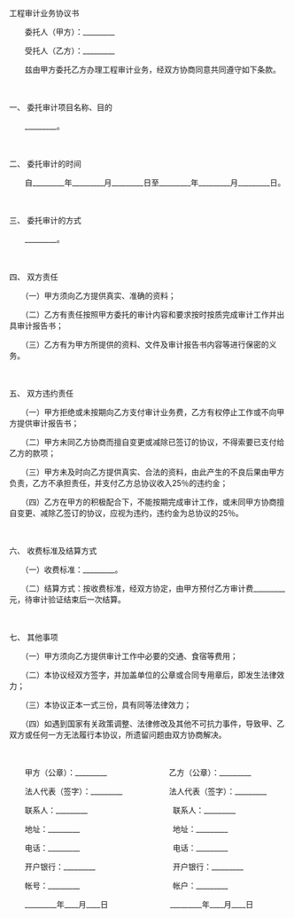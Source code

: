 



工程审计业务协议书



 

　　委托人（甲方）：_________　　

　　受托人（乙方）：_________　　

　　兹由甲方委托乙方办理工程审计业务，经双方协商同意共同遵守如下条款。

　　

一、
委托审计项目名称、目的

　　_________。

　　

二、
委托审计的时间

　　自_________年_________月_________日至_________年_________月_________日。

　　

三、
委托审计的方式

　　_________。

　　

四、
双方责任

　　（一）甲方须向乙方提供真实、准确的资料；

　　（二）乙方有责任按照甲方委托的审计内容和要求按时按质完成审计工作并出具审计报告书；

　　（三）乙方有为甲方所提供的资料、文件及审计报告书内容等进行保密的义务。

　　

五、
双方违约责任

　　（一）甲方拒绝或未按期向乙方支付审计业务费，乙方有权停止工作或不向甲方提供审计报告书；

　　（二）甲方未同乙方协商而擅自变更或减除已签订的协议，不得索要已支付给乙方的款项；

　　（三）甲方未及时向乙方提供真实、合法的资料，由此产生的不良后果由甲方负责，乙方不承担责任，并支付乙方总协议收入25％的违约金；

　　（四）乙方在甲方的积极配合下，不能按期完成审计工作，或未同甲方协商擅自变更、减除乙签订的协议，应视为违约，违约金为总协议的25％。

　　

六、
收费标准及结算方式

　　（一）收费标准：_________。

　　（二）结算方式：按收费标准，经双方协定，由甲方预付乙方审计费_________元，待审计验证结束后一次结算。

　　

七、
其他事项

　　（一）甲方须向乙方提供审计工作中必要的交通、食宿等费用；

　　（二）本协议经双方签字，并加盖单位的公章或合同专用章后，即发生法律效力；

　　（三）本协议正本一式三份，具有同等法律效力；

　　（四）如遇到国家有关政策调整、法律修改及其他不可抗力事件，导致甲、乙双方或任何一方无法履行本协议，所遗留问题由双方协商解决。　　

　　

　　甲方（公章）：_________　　　　　　　　乙方（公章）：_________　　

　　法人代表（签字）：_________　　　　　　法人代表（签字）：_________　　

　　联系人：_________　　　　　　　　　　　联系人：_________　　

　　地址：_________　　　　　　　　　　　　地址：_________　　

　　电话：_________　　　　　　　　　　　　电话：_________　　

　　开户银行：_________　　　　　　　　　　开户银行：_________　　

　　帐号：_________　　　　　　　　　　　　帐户：_________　　

　　_________年____月____日　　　　　　　　_________年____月____日